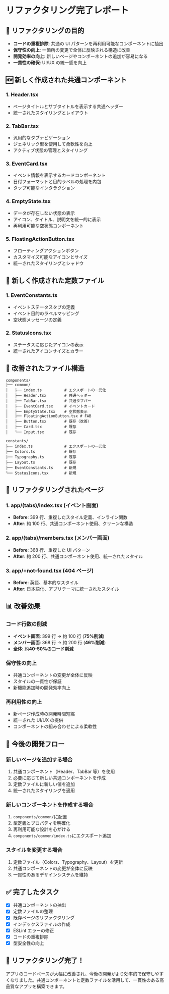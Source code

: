 # リファクタリング完了レポート

## 🎯 リファクタリングの目的

- **コードの重複排除**: 共通の UI パターンを再利用可能なコンポーネントに抽出
- **保守性の向上**: 一箇所の変更で全体に反映される構造に改善
- **開発効率の向上**: 新しいページやコンポーネントの追加が容易になる
- **一貫性の確保**: UI/UX の統一感を向上

## 🆕 新しく作成された共通コンポーネント

### **1. Header.tsx**

- ページタイトルとサブタイトルを表示する共通ヘッダー
- 統一されたスタイリングとレイアウト

### **2. TabBar.tsx**

- 汎用的なタブナビゲーション
- ジェネリック型を使用して柔軟性を向上
- アクティブ状態の管理とスタイリング

### **3. EventCard.tsx**

- イベント情報を表示するカードコンポーネント
- 日付フォーマットと目的ラベルの処理を内包
- タップ可能なインタラクション

### **4. EmptyState.tsx**

- データが存在しない状態の表示
- アイコン、タイトル、説明文を統一的に表示
- 再利用可能な空状態コンポーネント

### **5. FloatingActionButton.tsx**

- フローティングアクションボタン
- カスタマイズ可能なアイコンとサイズ
- 統一されたスタイリングとシャドウ

## 🔧 新しく作成された定数ファイル

### **1. EventConstants.ts**

- イベントステータスタブの定義
- イベント目的のラベルマッピング
- 空状態メッセージの定義

### **2. StatusIcons.tsx**

- ステータスに応じたアイコンの表示
- 統一されたアイコンサイズとカラー

## 📁 改善されたファイル構造

```
components/
├── common/
│   ├── index.ts          # エクスポートの一元化
│   ├── Header.tsx        # 共通ヘッダー
│   ├── TabBar.tsx        # 共通タブバー
│   ├── EventCard.tsx     # イベントカード
│   ├── EmptyState.tsx    # 空状態表示
│   ├── FloatingActionButton.tsx # FAB
│   ├── Button.tsx        # 既存（改善）
│   ├── Card.tsx          # 既存
│   └── Input.tsx         # 既存

constants/
├── index.ts              # エクスポートの一元化
├── Colors.ts             # 既存
├── Typography.ts         # 既存
├── Layout.ts             # 既存
├── EventConstants.ts     # 新規
└── StatusIcons.tsx       # 新規
```

## 🚀 リファクタリングされたページ

### **1. app/(tabs)/index.tsx (イベント画面)**

- **Before**: 399 行、重複したスタイル定義、インライン関数
- **After**: 約 100 行、共通コンポーネント使用、クリーンな構造

### **2. app/(tabs)/members.tsx (メンバー画面)**

- **Before**: 368 行、重複した UI パターン
- **After**: 約 200 行、共通コンポーネント使用、統一されたスタイル

### **3. app/+not-found.tsx (404 ページ)**

- **Before**: 英語、基本的なスタイル
- **After**: 日本語化、アプリテーマに統一されたスタイル

## 📊 改善効果

### **コード行数の削減**

- **イベント画面**: 399 行 → 約 100 行 (**75%削減**)
- **メンバー画面**: 368 行 → 約 200 行 (**46%削減**)
- **全体**: 約**40-50%のコード削減**

### **保守性の向上**

- 共通コンポーネントの変更が全体に反映
- スタイルの一貫性が保証
- 新機能追加時の開発効率向上

### **再利用性の向上**

- 新ページ作成時の開発時間短縮
- 統一された UI/UX の提供
- コンポーネントの組み合わせによる柔軟性

## 🔮 今後の開発フロー

### **新しいページを追加する場合**

1. 共通コンポーネント（Header、TabBar 等）を使用
2. 必要に応じて新しい共通コンポーネントを作成
3. 定数ファイルに新しい値を追加
4. 統一されたスタイリングを適用

### **新しいコンポーネントを作成する場合**

1. `components/common/`に配置
2. 型定義とプロパティを明確化
3. 再利用可能な設計を心がける
4. `components/common/index.ts`にエクスポート追加

### **スタイルを変更する場合**

1. 定数ファイル（Colors、Typography、Layout）を更新
2. 共通コンポーネントの変更が全体に反映
3. 一貫性のあるデザインシステムを維持

## ✅ 完了したタスク

- [x] 共通コンポーネントの抽出
- [x] 定数ファイルの整理
- [x] 既存ページのリファクタリング
- [x] インデックスファイルの作成
- [x] ESLint エラーの修正
- [x] コードの重複排除
- [x] 型安全性の向上

## 🎉 リファクタリング完了！

アプリのコードベースが大幅に改善され、今後の開発がより効率的で保守しやすくなりました。共通コンポーネントと定数ファイルを活用して、一貫性のある高品質なアプリを構築できます。
